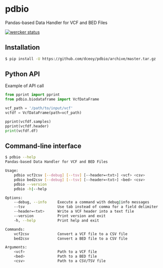 pdbio
=====

Pandas-based Data Handler for VCF and BED Files

[![wercker status](https://app.wercker.com/status/fe5472a8f890edd3169e7bae5b648bac/s/master "wercker status")](https://app.wercker.com/project/byKey/fe5472a8f890edd3169e7bae5b648bac)

Installation
------------

```sh
$ pip install -U https://github.com/dceoy/pdbio/archive/master.tar.gz
```

Python API
----------

Example of API call

```py
from pprint import pprint
from pdbio.biodataframe import VcfDataFrame

vcf_path = '/path/to/input/vcf'
vcfdf = VcfDataFrame(path=vcf_path)

pprint(vcfdf.samples)
pprint(vcfdf.header)
print(vcfdf.df)
```

Command-line interface
----------------------

```sh
$ pdbio --help
Pandas-based Data Handler for VCF and BED Files

Usage:
    pdbio vcf2csv [--debug] [--tsv] [--header=<txt>] <vcf> <csv>
    pdbio bed2csv [--debug] [--tsv] [--header=<txt>] <bed> <csv>
    pdbio --version
    pdbio -h|--help

Options:
    --debug, --info     Execute a command with debug|info messages
    --tsv               Use tab instead of comma for a field delimiter
    --header=<txt>      Write a VCF header into a text file
    --version           Print version and exit
    -h, --help          Print help and exit

Commands:
    vcf2csv             Convert a VCF file to a CSV file
    bed2csv             Convert a BED file to a CSV file

Arguments:
    <vcf>               Path to a VCF file
    <bed>               Path to a BED file
    <csv>               Path to a CSV/TSV file
```
